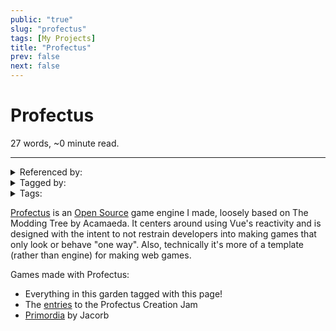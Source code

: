 ```yaml
---
public: "true"
slug: "profectus"
tags: [My Projects]
title: "Profectus"
prev: false
next: false
---
```

<script setup>
import { data } from '../../git.data.ts';
import { useData } from 'vitepress';
const pageData = useData();
</script>
<h1 class="p-name">Profectus</h1>
<p>27 words, ~0 minute read. <span v-html="data[`site/${pageData.page.value.relativePath}`]" /></p>
<hr/>

<details><summary>Referenced by:</summary><a href="/garden/advent-incremental/index.md">Advent Incremental</a><a href="/garden/planar-pioneers/index.md">Planar Pioneers</a></details>

<details><summary>Tagged by:</summary><a href="/garden/advent-incremental/index.md">Advent Incremental</a><a href="/garden/kronos/index.md">Kronos</a><a href="/garden/planar-pioneers/index.md">Planar Pioneers</a></details>

<details><summary>Tags:</summary><a href="/garden/my-projects/index.md">My Projects</a></details>

[Profectus](https://moddingtree.com) is an [Open Source](/garden/open-source/index.md) game engine I made, loosely based on The Modding Tree by Acamaeda. It centers around using Vue's reactivity and is designed with the intent to not restrain developers into making games that only look or behave "one way". Also, technically it's more of a template (rather than engine) for making web games.

Games made with Profectus:
- Everything in this garden tagged with this page!
- The [entries](https://itch.io/jam/profectus-creation-jam/entries) to the Profectus Creation Jam
- [Primordia](https://jacorb90.me/Primordial-Tree/) by Jacorb
